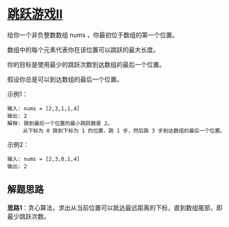 # [跳跃游戏II](https://leetcode.cn/problems/jump-game-ii/)

给你一个非负整数数组 nums ，你最初位于数组的第一个位置。

数组中的每个元素代表你在该位置可以跳跃的最大长度。

你的目标是使用最少的跳跃次数到达数组的最后一个位置。

假设你总是可以到达数组的最后一个位置。

示例1：
```
输入: nums = [2,3,1,1,4]
输出: 2
解释: 跳到最后一个位置的最小跳跃数是 2。
     从下标为 0 跳到下标为 1 的位置，跳 1 步，然后跳 3 步到达数组的最后一个位置。
```

示例2：
```
输入: nums = [2,3,0,1,4]
输出: 2
```

## 解题思路
**思路1**：贪心算法，求出从当前位置可以抵达最远距离的下标，直到数组尾部，即最少跳跃次数。
